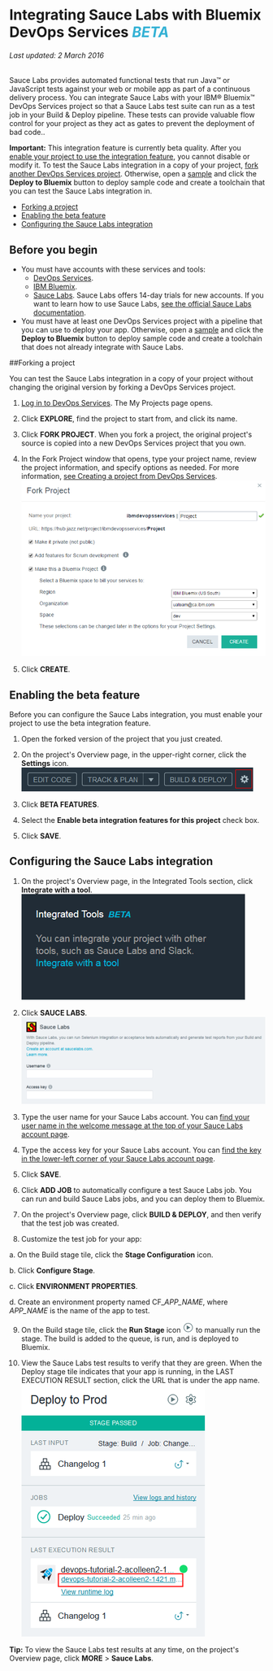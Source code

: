 # Integrating Sauce Labs with Bluemix DevOps Services <em><span style="color: #35b2d5">BETA</span></em>

###### Last updated: 2 March 2016

Sauce Labs provides automated functional tests that run Java™ or JavaScript tests against your web or mobile app as part of a continuous delivery process. You can integrate Sauce Labs with your IBM&reg; Bluemix&trade; DevOps Services project so that a Sauce Labs test suite can run as a test job in your Build &amp; Deploy pipeline. These tests can provide valuable flow control for your project as they act as gates to prevent the deployment of bad code..

**Important:** This integration feature is currently beta quality. After you [enable your project to use the integration feature](#enabling_the_beta_features), you cannot disable or modify it. To test the Sauce Labs integration in a copy of your project, [fork another DevOps Services project](#forking_a_devops_services_project). Otherwise, open a [sample](https://hub.jazz.net/project/idsorg/sample-java-cloudant/overview) and click the **Deploy to Bluemix** button to deploy sample code and create a toolchain that you can test the Sauce Labs integration in.


* [Forking a project](#forking_a_devops_services_project)
* [Enabling the beta feature](#enabling_the_beta_features)
* [Configuring the Sauce Labs integration](#configuring_the_sauce_labs_integration)


## Before you begin
* You must have accounts with these services and tools:
   * [DevOps Services](https://hub.jazz.net). 
   * [IBM Bluemix](http://bluemix.net/).
   * [Sauce Labs](https://saucelabs.com/). Sauce Labs offers 14-day trials for new accounts. If you want to learn how to use Sauce Labs, [see the official Sauce Labs documentation](https://docs.saucelabs.com/). 
* You must have at least one DevOps Services project with a pipeline that you can use to deploy your app. Otherwise, open a [sample](https://hub.jazz.net/project/idsorg/sample-java-cloudant/overview) and click the **Deploy to Bluemix** button to deploy sample code and create a toolchain that does not already integrate with Sauce Labs.

<a name='forking_a_devops_services_project'></a>
##Forking a project

You can test the Sauce Labs integration in a copy of your project without changing the original version by forking a DevOps Services project.

1. [Log in to DevOps Services](https://hub.jazz.net). The My Projects page opens.

2. Click **EXPLORE**, find the project to start from, and click its name.

3. Click **FORK PROJECT**. When you fork a project, the original project's source is copied into a new DevOps Services project that you own.

4. In the Fork Project window that opens, type your project name, review the project information, and specify options as needed. For more information, [see Creating a project from DevOps Services](/docs/startproject#starting_a_devops_services_project).
![Bluemix DevOps Services new user landing page][1]
 
5. Click **CREATE**.


<a name='enabling_the_beta_features'></a>
## Enabling the beta feature

Before you can configure the Sauce Labs integration, you must enable your project to use the beta integration feature.

1. Open the forked version of the project that you just created.

2. On the project's Overview page, in the upper-right corner, click the **Settings** icon.
![Project settings icon][2]

3. Click **BETA FEATURES**.

4. Select the **Enable beta integration features for this project** check box.

5. Click **SAVE**.


<a name='configuring_the_sauce_labs_integration'></a>
## Configuring the Sauce Labs integration

1. On the project's Overview page, in the Integrated Tools section, click **Integrate with a tool**. 
![Project Overview page integrations section][3]

2. Click **SAUCE LABS**.
![Sauce Labs integration page][4]

3. Type the user name for your Sauce Labs account. You can [find your user name in the welcome message at the top of your Sauce Labs account page](https://saucelabs.com/account).

4. Type the access key for your Sauce Labs account. You can [find the key in the lower-left corner of your Sauce Labs account page](https://saucelabs.com/account).

5. Click **SAVE**.

6. Click **ADD JOB** to automatically configure a test Sauce Labs job. You can run and build Sauce Labs jobs, and you can deploy them to Bluemix.

7. On the project's Overview page, click **BUILD &amp; DEPLOY**, and then verify that the test job was created.

8. Customize the test job for your app:

 a. On the Build stage tile, click the **Stage Configuration** icon.
 
 b. Click **Configure Stage**.
 
 c. Click **ENVIRONMENT PROPERTIES**.
 
 d. Create an environment property named CF_*APP_NAME*, where *APP_NAME* is the name of the app to test.

9. On the Build stage tile, click the **Run Stage** icon <img  class="inline" src="./images/run_stage.png" alt="The Run Stage icon"> to manually run the stage. The build is added to the queue, is run, and is deployed to Bluemix.

10. View the Sauce Labs test results to verify that they are green. When the Deploy stage tile indicates that your app is running, in the LAST EXECUTION RESULT section, click the URL that is under the app name.
![The project's configured pipeline][5]
  
**Tip:** To view the Sauce Labs test results at any time, on the project's Overview page, click **MORE** &gt; **Sauce Labs**.




[1]: images/restyle_newprojectwindow.png
[2]: images/project_settings_icon.png
[3]: images/integrations.png
[4]: images/integrate_sauce_labs.png
[5]: images/configured_pipeline.png
